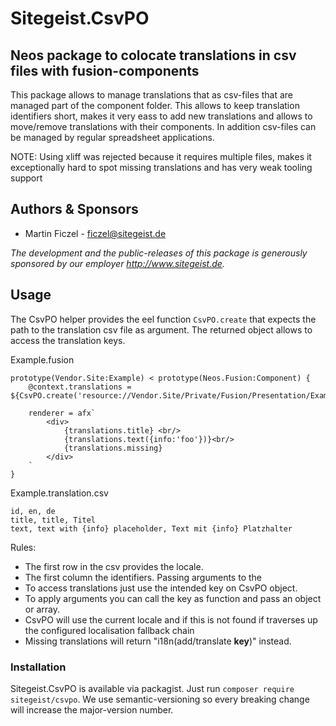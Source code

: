 # Sitegeist.CsvPO

## Neos package to colocate translations in csv files with fusion-components

This package allows to manage translations that as csv-files that are 
managed part of the component folder. This allows to keep translation
identifiers short, makes it very eass to add new translations and allows 
to move/remove translations with their components. In addition csv-files 
can be managed by regular spreadsheet applications.

NOTE: Using xliff was rejected because it requires multiple files, makes 
it exceptionally hard to spot missing translations and has very weak 
tooling support 

## Authors & Sponsors

* Martin Ficzel - ficzel@sitegeist.de

*The development and the public-releases of this package is generously sponsored 
by our employer http://www.sitegeist.de.*

## Usage

The CsvPO helper provides the eel function `CsvPO.create` that expects 
the path to the translation csv file as argument. The returned object 
allows to access the translation keys. 

Example.fusion
```
prototype(Vendor.Site:Example) < prototype(Neos.Fusion:Component) {
    @context.translations = ${CsvPO.create('resource://Vendor.Site/Private/Fusion/Presentation/Example.translation.csv')}

    renderer = afx`
        <div>
            {translations.title} <br/>
            {translations.text({info:'foo'})}<br/>
            {translations.missing}
        </div>
    `
}
```

Example.translation.csv
```
id, en, de
title, title, Titel
text, text with {info} placeholder, Text mit {info} Platzhalter
```

Rules:
- The first row in the csv provides the locale. 
- The first column the identifiers. Passing arguments to the
- To access translations just use the intended key on CsvPO object.
- To apply arguments you can call the key as function and pass an object or array. 
- CsvPO will use the current locale and if this is not found if traverses up the configured localisation fallback chain
- Missing translations will return "i18n(add/translate __key__)" instead.

### Installation 

Sitegeist.CsvPO is available via packagist. Just run `composer require sitegeist/csvpo`.
We use semantic-versioning so every breaking change will increase the major-version number.
